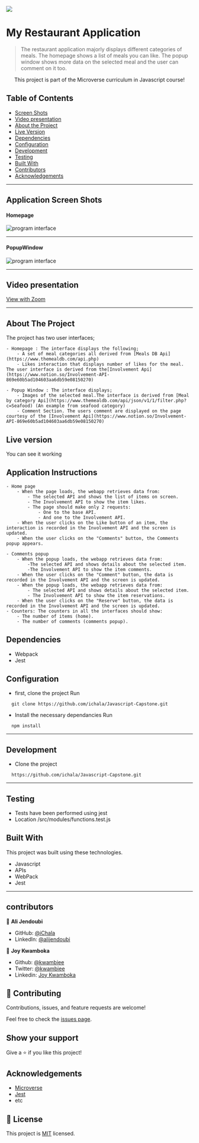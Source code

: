 ![](https://img.shields.io/badge/Microverse-blueviolet)

# My Restaurant Application

> The restaurant application majorly displays different categories of meals. The homepage shows a list of meals you can like. The popup window shows more data on the selected meal and the user can comment on it too.

<p align="center">
    This project is part of the Microverse curriculum in Javascript course!
</p>

<!-- TABLE OF CONTENTS -->

## Table of Contents

- [Screen Shots](#application-screen-shots)
- [Video presentation](#video-presentation)
- [About the Project](#about-the-project)
- [Live Version](#live-version)
- [Dependencies](#dependencies)
- [Configuration](#configuration)
- [Development](#development)
- [Testing](#testing)
- [Built With](#built-with)
- [Contributors](#contributors)
- [Acknowledgements](#Acknowledgements)

<hr />

## Application Screen Shots

#### Homepage

<img src="https://storage.googleapis.com/opinions-bucket/images/sign-up.png" alt="program interface">
<hr />

#### PopupWindow

<img src="https://storage.googleapis.com/opinions-bucket/images/log-in.png" alt="program interface">
<hr />

## Video presentation

[View with Zoom]()

<hr />

## About The Project

The project has two user interfaces;

    - Homepage : The interface displays the following;
        - A set of meal categories all derived from [Meals DB Api](https://www.themealdb.com/api.php)
        - Likes interaction that displays number of likes for the meal. The user interface is derived from the[Involvement Api](https://www.notion.so/Involvement-API-869e60b5ad104603aa6db59e08150270)

    - Popup Window : The interface displays;
        - Images of the selected meal.The interface is derived from [Meal by category Api](https://www.themealdb.com/api/json/v1/1/filter.php?c=Seafood) (An example from seafood category)
        - Comment Section. The users comment are displayed on the page courtesy of the [Involvement Api](https://www.notion.so/Involvement-API-869e60b5ad104603aa6db59e08150270)

<!-- ABOUT THE PROJECT -->

## Live version

You can see it working

## Application Instructions

    - Home page
        - When the page loads, the webapp retrieves data from:
            - The selected API and shows the list of items on screen.
            - The Involvement API to show the item likes.
            - The page should make only 2 requests:
                - One to the base API.
                - And one to the Involvement API.
        - When the user clicks on the Like button of an item, the interaction is recorded in the Involvement API and the screen is updated.
        - When the user clicks on the "Comments" button, the Comments popup appears.

    - Comments popup
        - When the popup loads, the webapp retrieves data from:
            -The selected API and shows details about the selected item.
            -The Involvement API to show the item comments.
        - When the user clicks on the "Comment" button, the data is recorded in the Involvement API and the screen is updated.
        - When the popup loads, the webapp retrieves data from:
            - The selected API and shows details about the selected item.
            - The Involvement API to show the item reservations.
        - When the user clicks on the "Reserve" button, the data is recorded in the Involvement API and the screen is updated.
    - Counters: The counters in all the interfaces should show:
        - The number of items (home).
        - The number of comments (comments popup).

## Dependencies

- Webpack
- Jest

## Configuration

- first, clone the project
  Run

```
  git clone https://github.com/ichala/Javascript-Capstone.git
```

- Install the necessary dependancies
  Run

```
  npm install
```

<hr/>

## Development

- Clone the project

```
  https://github.com/ichala/Javascript-Capstone.git
```

<hr/>

## Testing

- Tests have been performed using jest
- Location /src/modules/functions.test.js

## Built With

This project was built using these technologies.

- Javascript
- APIs
- WebPack
- Jest

<hr/>

<!-- CONTACT -->

## contributors

👤 **Ali Jendoubi**

- GitHub: [@iChala](https://github.com/ichala/)
- LinkedIn: [@alijendoubi](https://www.linkedin.com/in/alijendoubi/)

👤 **Joy Kwamboka**

- Github: [@kwambiee](https://github.com/kwambiee)
- Twitter: [@kwambiee](https://twitter.com/kwambiee)
- Linkedin: [Joy Kwamboka](https://www.linkedin.com/in/joy-kwamboka)

## 🤝 Contributing

Contributions, issues, and feature requests are welcome!

Feel free to check the [issues page](https://github.com/ichala/Javascript-Capstone/issues).

## Show your support

Give a ⭐️ if you like this project!

## Acknowledgements

- [Microverse](https://www.microverse.org/)
- [Jest](https://jestjs.io/docs/getting-started)
- etc

## 📝 License

This project is [MIT](./MIT.md) licensed.
